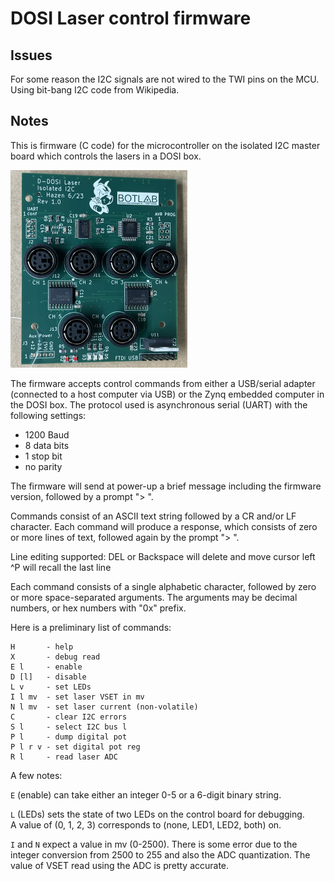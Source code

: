 # DOSI Laser control firmware

## Issues

For some reason the I2C signals are not wired to the TWI pins on the MCU.
Using bit-bang I2C code from Wikipedia.

## Notes

This is firmware (C code) for the microcontroller on the isolated I2C
master board which controls the lasers in a DOSI box.

![image](images/board.jpg)

The firmware accepts control commands from either a USB/serial adapter
(connected to a host computer via USB) or the Zynq embedded computer
in the DOSI box.  The protocol used is asynchronous serial (UART) with
the following settings:

* 1200 Baud
* 8 data bits
* 1 stop bit
* no parity

The firmware will send at power-up a brief message including the
firmware version, followed by a prompt "> ".

Commands consist of an ASCII text string followed by a CR and/or LF
character.  Each command will produce a response, which consists of
zero or more lines of text, followed again by the prompt "> ".

Line editing supported:
   DEL or Backspace will delete and move cursor left
   ^P will recall the last line

Each command consists of a single alphabetic character, followed by
zero or more space-separated arguments.  The arguments may be decimal
numbers, or hex numbers with "0x" prefix.

Here is a preliminary list of commands:

    H       - help
    X       - debug read
    E l     - enable
    D [l]   - disable
    L v     - set LEDs
    I l mv  - set laser VSET in mv
    N l mv  - set laser current (non-volatile)
    C       - clear I2C errors
    S l     - select I2C bus l
    P l     - dump digital pot
    P l r v - set digital pot reg
    R l     - read laser ADC

A few notes:

```E``` (enable) can take either an integer 0-5 or a 6-digit binary string.

```L``` (LEDs) sets the state of two LEDs on the control board for debugging.
<br>A value of (0, 1, 2, 3) corresponds to (none, LED1, LED2, both) on.

```I``` and ```N``` expect a value in mv (0-2500).  There is some
error due to the integer conversion from 2500 to 255 and also the ADC
quantization.  The value of VSET read using the ADC is pretty
accurate.
